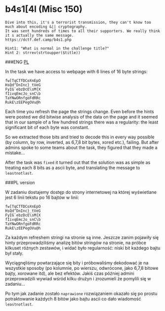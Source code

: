 # b4s1[4l (Misc 150)

```
Dive into this, it's a terrorist transmission, they can't know too much about encoding &|| cryptography. 
It was sent hundreds of times to all their supporters. We really think it s actually the same message.
https://dctf.def.camp/b4s1.php

Hint1: "What is normal in the challenge title?"
Hint 2: strrev(strtoupper($title)) 
```


###ENG
[PL](#pl-version)

In the task we have access to webpage with 6 lines of 16 byte strings:

```
fw[TqCTfDCoXnEpO
HsQd^DnInc}_tVeG
FyIG`ebzDcE\sM{X
fIivqEmcJo_snC\b
TaYNwORnfgoFdRRc
RukE\zEEPegOVu@h
```

Each time you refresh the page the strings change.
Even before the hints were posted we did bitwise analysis of the data on the page and it seemed that in our sample of a few hundred strings there was a regularity: the least significant bit of each byte was constant.

So we extracted those bits and tried to decode this in every way possible (by column, by row, inverted, as 6,7,8 bit bytes, xored etc.), failing.
But after admins spoke to some teams about the task, they figured that they made a mistake...

After the task was `fixed` it turned out that the solution was as simple as treating each 8 bits as a ascii byte, and translating the message to `leastnotlast`.


###PL version

W zadaniu dostajemy dostęp do strony internetowej na której wyświetlane jest 6 linii tekstu po 16 bajtów w linii:

```
fw[TqCTfDCoXnEpO
HsQd^DnInc}_tVeG
FyIG`ebzDcE\sM{X
fIivqEmcJo_snC\b
TaYNwORnfgoFdRRc
RukE\zEEPegOVu@h
```

Za każdym refreshem stringi na stronie są inne.
Jeszcze zanim pojawiły się hinty przeprowadziliśmy analizę bitów stringów na stronie, na próbce kilkuset różnych zestawów, i widać było regularność: niski bit każdego bajtu był stały.

Wyciągnęliśmy powtarzające się bity i próbowaliśmy dekodować je na wszystkie sposoby (po kolumnie, po wierszu, odwrócone, jako 6,7,8 bitowe bajty, xorowane itd), ale bez efektów.
Jakiś czas później admini przeprowadzili wywiad wśród kilku drużyn i zrozumieli że pomylili się w zadaniu...

Po tym jak zadanie zostało `naprawione` rozwiązaniem okazało się po prostu potraktowanie każdych 8 bitów jako bajtu ascii co dało wiadomość `leastnotlast`.
